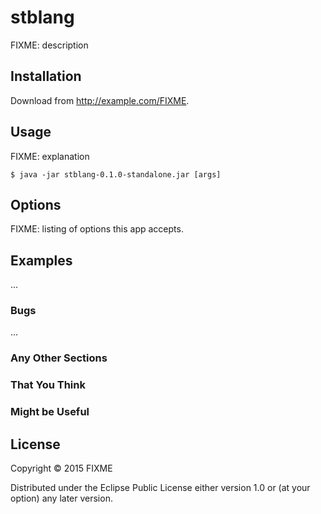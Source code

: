 # stblang

FIXME: description

## Installation

Download from http://example.com/FIXME.

## Usage

FIXME: explanation

    $ java -jar stblang-0.1.0-standalone.jar [args]

## Options

FIXME: listing of options this app accepts.

## Examples

...

### Bugs

...

### Any Other Sections
### That You Think
### Might be Useful

## License

Copyright © 2015 FIXME

Distributed under the Eclipse Public License either version 1.0 or (at
your option) any later version.
